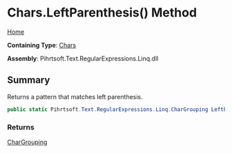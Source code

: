 # Chars\.LeftParenthesis\(\) Method

[Home](../../../../../../README.md)

**Containing Type**: [Chars](../README.md)

**Assembly**: Pihrtsoft\.Text\.RegularExpressions\.Linq\.dll

## Summary

Returns a pattern that matches left parenthesis\.

```csharp
public static Pihrtsoft.Text.RegularExpressions.Linq.CharGrouping LeftParenthesis()
```

### Returns

[CharGrouping](../../CharGrouping/README.md)

